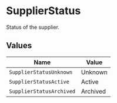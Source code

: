# SupplierStatus

Status of the supplier.


## Values

| Name                     | Value                    |
| ------------------------ | ------------------------ |
| `SupplierStatusUnknown`  | Unknown                  |
| `SupplierStatusActive`   | Active                   |
| `SupplierStatusArchived` | Archived                 |